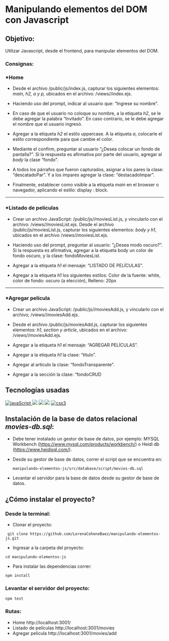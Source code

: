 # Manipulando elementos del DOM con Javascript

## Objetivo:

Utilizar Javascript, desde el frontend, para manipular elementos del DOM.

### Consignas:
### *Home

- Desde el archivo /public/js/index.js, capturar los siguientes elementos: *main, h2, a y p,* ubicados en el archivo: /views//index.ejs.

- Haciendo uso del prompt, indicar al usuario que: “Ingrese su nombre”.

- En caso de que el usuario no coloque su nombre, a la etiqueta *h2*, se le debe agregar la palabra “Invitado”. En caso contrario, se le debe agregar el nombre que el usuario ingresó.

- Agregar a la etiqueta *h2* el estilo uppercase. A la etiqueta *a*, colocarle el estilo correspondiente para que cambie el color.

- Mediante el confirm, preguntar al usuario “¿Desea colocar un fondo de pantalla?”. Si la respuesta es afirmativa por parte del usuario, agregar al *body* la clase “fondo”.

- A todos los párrafos que fueron capturados, asignar a los pares la clase: “descatadoPar”. Y a los impares agregar la clase: “destacadoImpar”.

- Finalmente, establecer como visible a la etiqueta *main* en el browser o navegador, aplicando el estilo: display : block.

***

### *Listado de películas

- Crear un archivo JavaScript: /public/js//moviesList.js, y vincularlo con el archivo: /views//moviesList.ejs. Desde el archivo /public/js/moviesList.js, capturar los siguientes elementos: *body y h1*, ubicados en el archivo /views//moviesList.ejs.

-  Haciendo uso del prompt, preguntar al usuario: “¿Desea modo oscuro?”. Si la respuesta es afirmativa, agregar a la etiqueta body un color de fondo oscuro​, y la clase: fondoMoviesList.

-  Agregar a la etiqueta *h1* el mensaje: “LISTADO DE PELÍCULAS”.

- Agregar a la etiqueta *h1* los siguientes estilos: Color de la fuente: white, color de fondo: oscuro (a elección), Relleno: 20px

***

### *Agregar película

- Crear un archivo JavaScript: /public/js//moviesAdd.js, y vincularlo con el archivo; /views//moviesAdd.ejs.

- Desde el archivo /public/js/moviesAdd.js, capturar los siguientes elementos: *h1, section y article*, ubicados en el archivo: /views//moviesAdd.ejs.

- Agregar a la etiqueta *h1* el mensaje: “AGREGAR PELÍCULAS”.

- Agregar a la etiqueta *h1* la clase: “titulo”.
- Agregar al artículo la clase: “fondoTransparente”.
- Agregar a la sección la clase: “fondoCRUD


## Tecnologías usadas

<p align="left">
<!-- javascript -->
<a href=https://developer.mozilla.org/en-US/docs/Web/JavaScript" target="_blank" data-bs-toggle="tooltip" title="JavaScript"> <img src="https://img.shields.io/badge/JavaScript-323330?style=for-the-badge&logo=javascript&logoColor=F7DF1E" alt="javaScript"/> </a>
<!-- express -->
<a href="https://developer.mozilla.org/es/docs/Learn/Server-side/Express_Nodejs/Introduction" alt="Express Js" ><img src= "https://img.shields.io/badge/Express.js-000000?style=for-the-badge&logo=express&logoColor=white" /></a>
<!-- MYSQL -->
<a href="https://www.mysql.com/" alt="Express Js" ><img src= "https://img.shields.io/badge/MySQL-005C84?style=for-the-badge&logo=mysql&logoColor=white" /></a>
<!-- HTML -->
<a href="https://developer.mozilla.org/es/docs/Web/HTML" alt="HTML5" ><img src= "https://img.shields.io/badge/HTML5-E34F26?style=for-the-badge&logo=html5&logoColor=white" /></a>
<!-- css -->
<a href="https://www.w3schools.com/css/" target="_blank" data-bs-toggle="tooltip" title="CSS3"> <img src="https://img.shields.io/badge/CSS3-1572B6?style=for-the-badge&logo=css3&logoColor=white" alt="css3"/> </a>
</p>

## Instalación de la base de datos relacional *movies-db.sql*:

- Debe tener instalado un gestor de base de datos, por ejemplo: MYSQL Workbench (https://www.mysql.com/products/workbench/) o Heidi db (https://www.heidisql.com/).

- Desde su gestor de base de datos, correr el script que se encuentra en:

   `manipulando-elementos-js/src/database/script/movies-db.sql`

- Levantar el servidor para la base de datos desde su gestor de base de datos.

## ¿Cómo instalar el proyecto?

### Desde la terminal:
  
- Clonar el proyecto:

````
 git clone https://github.com/LorenaCoheneBaez/manipulando-elementos-js.git 
 ````

- Ingresar a la carpeta del proyecto: 
````
cd manipulando-elementos-js
````

- Para instalar las dependencias correr: 

```
npm install
```

### Levantar el servidor del proyecto: 

````
npm test
````

### Rutas:

- Home http://localhost:3001/
- Listado de películas http://localhost:3001/movies
- Agregar película http://localhost:3001/movies/add
